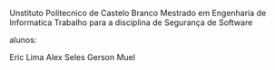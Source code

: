 Unstituto Politecnico de Castelo Branco
Mestrado em Engenharia de Informatica
Trabalho para a disciplina de Segurança de Software

alunos:

Eric Lima
Alex Seles
Gerson Muel